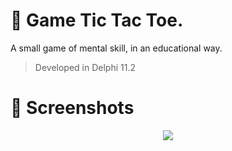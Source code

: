 # :juggling_person: Game Tic Tac Toe.
<p>A small game of mental skill, in an educational way.</p>

> Developed in Delphi 11.2
> 
# :camera_flash: Screenshots
<div align="center">
  <img src="https://github.com/DoctorBIOS1990/game-tic-tac-toe/blob/main/ScreenShot/Screenshot.jpg">
</div>
